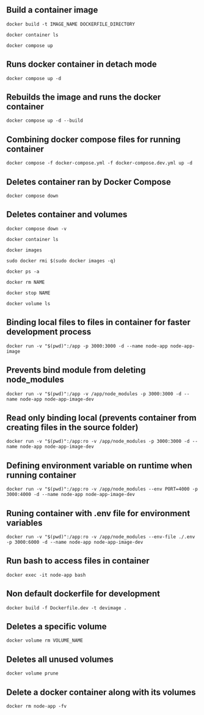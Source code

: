## Build a container image

`docker build -t IMAGE_NAME DOCKERFILE_DIRECTORY`

`docker container ls`

`docker compose up`

## Runs docker container in detach mode

`docker compose up -d`

## Rebuilds the image and runs the docker container

`docker compose up -d --build`

## Combining docker compose files for running container

`docker compose -f docker-compose.yml -f docker-compose.dev.yml up -d`

## Deletes container ran by Docker Compose

`docker compose down`

## Deletes container and volumes
 
`docker compose down -v`

`docker container ls`

`docker images`

`sudo docker rmi $(sudo docker images -q)`

`docker ps -a`

`docker rm NAME`

`docker stop NAME`

`docker volume ls`

## Binding local files to files in container for faster development process

`docker run -v "$(pwd)":/app -p 3000:3000 -d --name node-app node-app-image`

## Prevents bind module from deleting node_modules

`docker run -v "$(pwd)":/app -v /app/node_modules -p 3000:3000 -d --name node-app node-app-image-dev`

## Read only binding local (prevents container from creating files in the source folder)

`docker run -v "$(pwd)":/app:ro -v /app/node_modules -p 3000:3000 -d --name node-app node-app-image-dev`

## Defining environment variable on runtime when running container

`docker run -v "$(pwd)":/app:ro -v /app/node_modules --env PORT=4000 -p 3000:4000 -d --name node-app node-app-image-dev`

## Runing container with .env file for environment variables

`docker run -v "$(pwd)":/app:ro -v /app/node_modules --env-file ./.env -p 3000:6000 -d --name node-app node-app-image-dev`

## Run bash to access files in container

`docker exec -it node-app bash`

## Non default dockerfile for development

`docker build -f Dockerfile.dev -t devimage .`

## Deletes a specific volume

`docker volume rm VOLUME_NAME`

## Deletes all unused volumes

`docker volume prune`

## Delete a docker container along with its volumes

`docker rm node-app -fv`
